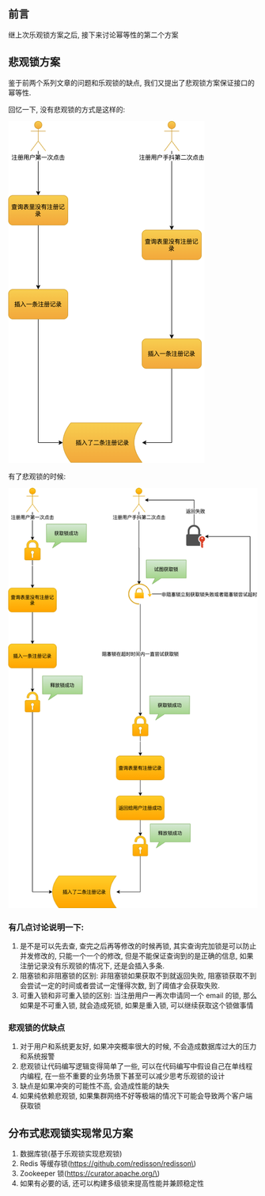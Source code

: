 ## 前言

继上次乐观锁方案之后, 接下来讨论幂等性的第二个方案

## 悲观锁方案

鉴于前两个系列文章的问题和乐观锁的缺点, 我们又提出了悲观锁方案保证接口的幂等性.

回忆一下, 没有悲观锁的方式是这样的:

![](/assets/2021013100.png)

有了悲观锁的时候:

![](/assets/database.png)

### 有几点讨论说明一下:

1. 是不是可以先去查, 查完之后再等修改的时候再锁, 其实查询完加锁是可以防止并发修改的, 只能一个一个的修改, 但是不能保证查询到的是正确的信息, 如果注册记录没有乐观锁的情况下, 还是会插入多条.
2. 阻塞锁和非阻塞锁的区别: 非阻塞锁如果获取不到就返回失败, 阻塞锁获取不到会尝试一定的时间或者尝试一定懂得次数, 到了阈值才会获取失败.
3. 可重入锁和非可重入锁的区别: 当注册用户一再次申请同一个 email 的锁, 那么如果是不可重入锁, 就会造成死锁, 如果是重入锁, 可以继续获取这个锁做事情

### 悲观锁的优缺点

1. 对于用户和系统更友好, 如果冲突概率很大的时候, 不会造成数据库过大的压力和系统报警
2. 悲观锁让代码编写逻辑变得简单了一些, 可以在代码编写中假设自己在单线程内编程, 在一些不重要的业务场景下甚至可以减少思考乐观锁的设计
3. 缺点是如果冲突的可能性不高, 会造成性能的缺失
4. 如果纯依赖悲观锁, 如果集群网络不好等极端的情况下可能会导致两个客户端获取锁

## 分布式悲观锁实现常见方案

1. 数据库锁\(基于乐观锁实现悲观锁\)
2. Redis 等缓存锁\(https://github.com/redisson/redisson\)
3. Zookeeper 锁\(https://curator.apache.org/\)
4. 如果有必要的话, 还可以构建多级锁来提高性能并兼顾稳定性



